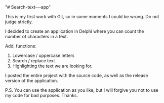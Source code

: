 "# Search-text---app" 

This is my first work with Git, so in some moments I could be wrong. Do not judge strictly.

I decided to create an application in Delphi where you can count the number of characters in a text.

Add. functions:
1. Lowercase / uppercase letters
2. Search / replace text
3. Highlighting the text we are looking for.

I posted the entire project with the source code, as well as the release version of the application.

P.S.
You can use the application as you like, but I will forgive you not to use my code for bad purposes. Thanks.
